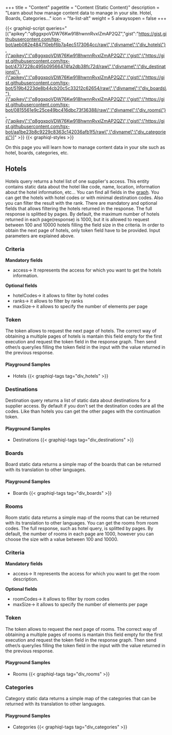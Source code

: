 +++
title = "Content"
pagetitle = "Content (Static Content)"
description = "Learn about how manage content data to manage in your site. Hotel, Boards, Categories..."
icon = "fa-list-alt"
weight = 5
alwaysopen = false
+++

{{< graphiql-script queries="[{\"apikey\":\"q8ggxpoVDW76Kw918hwnnRvxlZmAP2QZ\",\"gist\":\"https://gist.githubusercontent.com/tgx-bot/aeb082e484710ebf6b7a4ec5173064cc/raw\",\"divname\":\"div_hotels\"},{\"apikey\":\"q8ggxpoVDW76Kw918hwnnRvxlZmAP2QZ\",\"gist\":\"https://gist.githubusercontent.com/tgx-bot/4737228c495b09566474fa2db38fc72d/raw\",\"divname\":\"div_destinations\"},{\"apikey\":\"q8ggxpoVDW76Kw918hwnnRvxlZmAP2QZ\",\"gist\":\"https://gist.githubusercontent.com/tgx-bot/519b4223de8b44cb20c5c33212c62654/raw\",\"divname\":\"div_boards\"},{\"apikey\":\"q8ggxpoVDW76Kw918hwnnRvxlZmAP2QZ\",\"gist\":\"https://gist.githubusercontent.com/tgx-bot/0815561e9c25ce49bc416dbc73f36388/raw\",\"divname\":\"div_rooms\"},{\"apikey\":\"q8ggxpoVDW76Kw918hwnnRvxlZmAP2QZ\",\"gist\":\"https://gist.githubusercontent.com/tgx-bot/aa1be23b8c9229c8363c142036afb1f5/raw\",\"divname\":\"div_categories\"}]" >}}
{{< graphiql-styles >}}

On this page you will learn how to manage content data in your site such as hotel, boards, categories, etc.

## Hotels

Hotels query returns a hotel list of one supplier's access. This entity contains static data about the hotel like code, name, location, information about the hotel information, etc... You can find all fields in the [graph](https://api.travelgatex.com/). You can get the hotels with hotel codes or with minimal destination codes. Also you can filter the result with the rank. There are mandatory and optional fields that allows filtering the hotels returned in the response. The full response is splitted by pages. By default, the maximum number of hotels returned in each page(response) is 1000, but it is allowed to request between 100 and 10000 hotels filling the field size in the criteria. In order to obtain the next page of hotels, only token field have to be provided. Input parameters are explained above.

### Criteria
**Mandatory fields**  
- access-> It represents the access for which you want to get the hotels information.  

**Optional fields**  
- hotelCodes-> it allows to filter by hotel codes  
- ranks-> it allows to filter by ranks  
- maxSize-> it allows to specify the number of elements per page  

### Token
The token allows to request the next page of hotels. The correct way of obtaining a multiple pages of hotels is mantain this field empty for the first execution and request the token field in the response graph. Then send other/s query/ies filling the token field in the input with the value returned in the previous response.

#### Playground Samples

* Hotels
{{< graphiql-tags tag="div_hotels" >}}

### Destinations

Destination query returns a list of static data about destinations for a supplier access. By default if you don’t set the destination codes are all the codes. Like than hotels you can get the other pages with the continuation token.

#### Playground Samples

* Destinations
{{< graphiql-tags tag="div_destinations" >}}

### Boards

Board static data returns a simple map of the boards that can be returned with its translation to other languages.

#### Playground Samples

* Boards
{{< graphiql-tags tag="div_boards" >}}

### Rooms

Room static data returns a simple map of the rooms that can be returned with its translation to other languages. You can get the rooms from room codes. The full response, such as hotel query, is splitted by pages. By default, the number of rooms in each page are 1000, however you can choose the size with a value between 100 and 10000.

### Criteria
**Mandatory fields**  
- access-> It represents the access for which you want to get the room description.  

**Optional fields**  
- roomCodes-> it allows to filter by room codes  
- maxSize-> it allows to specify the number of elements per page  

### Token
The token allows to request the next page of rooms. The correct way of obtaining a multiple pages of rooms is mantain this field empty for the first execution and request the token field in the response graph. Then send other/s query/ies filling the token field in the input with the value returned in the previous response.

#### Playground Samples

* Rooms
{{< graphiql-tags tag="div_rooms" >}}

### Categories

Category static data returns a simple map of the categories that can be returned with its translation to other languages.

#### Playground Samples

* Categories
{{< graphiql-tags tag="div_categories" >}}
